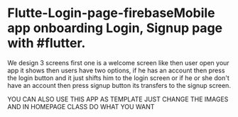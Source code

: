 # Flutte-Login-page-firebaseMobile app onboarding Login, Signup page with #flutter.
We design 3 screens first one is a welcome screen like then user open your app it shows then users have two options, if he has an account then press the login button and it just shifts him to the login screen or if he or she don't have an account then press signup button its transfers to the signup screen.

YOU CAN ALSO USE THIS APP AS TEMPLATE JUST CHANGE THE IMAGES AND IN HOMEPAGE CLASS DO WHAT YOU WANT 
